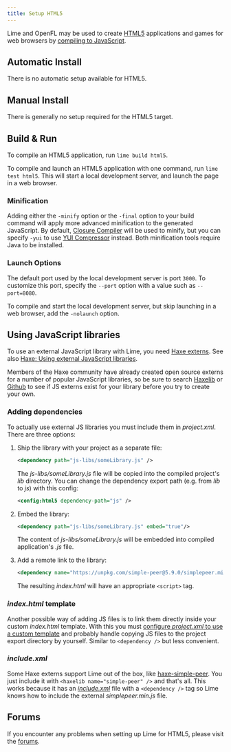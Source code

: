 ```yaml
---
title: Setup HTML5
---
```


Lime and OpenFL may be used to create [HTML5](https://developer.mozilla.org/en-US/docs/Glossary/HTML5) applications and games for web browsers by [compiling to JavaScript](https://haxe.org/manual/target-javascript.html).

## Automatic Install

There is no automatic setup available for HTML5.

## Manual Install

There is generally no setup required for the HTML5 target.

## Build & Run

To compile an HTML5 application, run `lime build html5`.

To compile and launch an HTML5 application with one command, run `lime test html5`. This will start a local development server, and launch the page in a web browser.

### Minification

Adding either the `-minify` option or the `-final` option to your build command will apply more advanced minification to the generated JavaScript. By default, [Closure Compiler](https://developers.google.com/closure/compiler) will be used to minify, but you can specify `-yui` to use [YUI Compressor](https://yui.github.io/yuicompressor/) instead. Both minification tools require Java to be installed.

### Launch Options

The default port used by the local development server is port `3000`. To customize this port, specify the `--port` option with a value such as `--port=8080`.

To compile and start the local development server, but skip launching in a web browser, add the `-nolaunch` option.

## Using JavaScript libraries

To use an external JavaScript library with Lime, you need [Haxe externs](https://haxe.org/manual/lf-externs.html). See also [Haxe: Using external JavaScript libraries](https://haxe.org/manual/target-javascript-external-libraries.html).

Members of the Haxe community have already created open source externs for a number of popular JavaScript libraries, so be sure to search [Haxelib](https://lib.haxe.org/search) or [Github](https://github.com/search) to see if JS externs exist for your library before you try to create your own.

### Adding dependencies

To actually use external JS libraries you must include them in _project.xml_. There are three options:

1. Ship the library with your project as a separate file:

    ```xml
    <dependency path="js-libs/someLibrary.js" />
    ```

    The _js-libs/someLibrary.js_ file will be copied into the compiled project's _lib_ directory. You can change the dependency export path (e.g. from _lib_ to _js_) with this config:

    ```xml
    <config:html5 dependency-path="js" />
    ```
  
2. Embed the library:
  
    ```xml
    <dependency path="js-libs/someLibrary.js" embed="true"/>
    ```

    The content of _js-libs/someLibrary.js_ will be embedded into compiled application's _.js_ file.

3. Add a remote link to the library:

    ```xml
    <dependency name="https://unpkg.com/simple-peer@5.9.0/simplepeer.min.js" />
    ```
    
    The resulting _index.html_ will have an appropriate `<script>` tag.

### _index.html_ template

Another possible way of adding JS files is to link them directly inside your custom _index.html_ template. With this you must [configure _project.xml_ to use a custom template](../../project-files/xml-format/#template) and probably handle copying JS files to the project export directory by yourself. Similar to `<dependency />` but less convenient.

### _include.xml_

Some Haxe externs support Lime out of the box, like [haxe-simple-peer](https://github.com/ixiagames/haxe-simple-peer). You just include it with `<haxelib name="simple-peer" />` and that's all. This works because it has an [_include.xml_](../../project-files/xml-format/#includexml) file with a `<dependency />` tag so Lime knows how to include the external _simplepeer.min.js_ file.

## Forums

If you encounter any problems when setting up Lime for HTML5, please visit the [forums](http://community.openfl.org/c/help).

